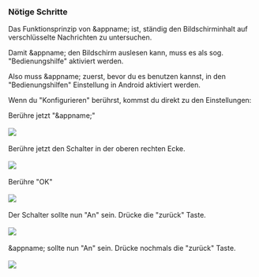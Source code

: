### Nötige Schritte

Das Funktionsprinzip von &appname; ist, ständig den Bildschirminhalt auf verschlüsselte Nachrichten zu untersuchen.

Damit &appname; den Bildschirm auslesen kann, muss es als sog. "Bedienungshilfe" aktiviert werden.

Also muss &appname; zuerst, bevor du es benutzen kannst, in den "Bedienungshilfen" Einstellung in Android aktiviert werden.

Wenn du "Konfigurieren" berührst, kommst du direkt zu den Einstellungen:

Berühre jetzt "&appname;"
<br></br>
<img src="/setup/acs_settings_step_1+de.png"></img>
<br></br>
Berühre jetzt den Schalter in der oberen rechten Ecke.
<br></br>
<img src="/setup/acs_settings_step_2+de.png"></img>
<br></br>
Berühre "OK"
<br></br>
<img src="/setup/acs_settings_step_3+de.png"></img>
<br></br>
Der Schalter sollte nun "An" sein. Drücke die "zurück" Taste.
<br></br>
<img src="/setup/acs_settings_step_4+de.png"></img>
<br></br>
&appname; sollte nun "An" sein. Drücke nochmals die "zurück" Taste.
<br></br>
<img src="/setup/acs_settings_step_5+de.png"></img>
<br></br>

